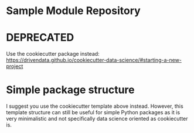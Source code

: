 Sample Module Repository
========================

# DEPRECATED 
Use the cookiecutter package instead: https://drivendata.github.io/cookiecutter-data-science/#starting-a-new-project


# Simple package structure
I suggest you use the cookiecutter template above instead. However, this template structure can still be useful for simple Python packages as it is very minimalistic and not specifically data science oriented as cookiecutter is.
